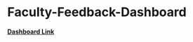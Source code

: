 # Faculty-Feedback-Dashboard
[**Dashboard Link**](https://app.powerbi.com/links/hF54zoVVf3?ctid=a57f7d92-038e-4d4c-8265-7cd2beb33b34&pbi_source=linkShare)
